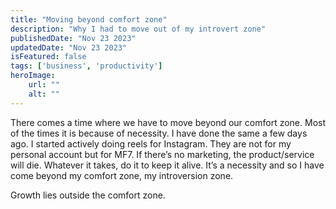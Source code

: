 ```yaml
---
title: "Moving beyond comfort zone"
description: "Why I had to move out of my introvert zone"
publishedDate: "Nov 23 2023"
updatedDate: "Nov 23 2023"
isFeatured: false
tags: ['business', 'productivity']
heroImage:
    url: ""
    alt: ""
---
```


There comes a time where we have to move beyond our comfort zone. Most of the times it is because of necessity. I have done the same a few days ago. I started actively doing reels for Instagram. They are not for my personal account but for MF7. If there’s no marketing, the product/service will die. Whatever it takes, do it to keep it alive. It’s a necessity and so I have come beyond my comfort zone, my introversion zone. 

Growth lies outside the comfort zone.

